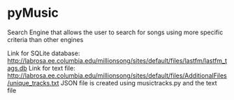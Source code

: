 # pyMusic
Search Engine that allows the user to search for songs using more specific criteria than other engines

Link for SQLite database: http://labrosa.ee.columbia.edu/millionsong/sites/default/files/lastfm/lastfm_tags.db
Link for text file: http://labrosa.ee.columbia.edu/millionsong/sites/default/files/AdditionalFiles/unique_tracks.txt
JSON file is created using musictracks.py and the text file
